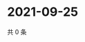 # 2021-09-25

共 0 条

<!-- BEGIN WEIBO -->
<!-- 最后更新时间 Sat Sep 25 2021 12:17:17 GMT+0800 (China Standard Time) -->

<!-- END WEIBO -->
